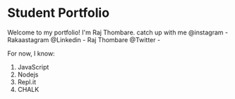 # Student Portfolio

Welcome to my portfolio! I'm Raj Thombare.
catch up with me @instagram - Rakaastagram
                 @Linkedin - Raj Thombare
                 @Twitter - 
                 
For now, I know:

1. JavaScript
1. Nodejs
1. Repl.it
1. CHALK
